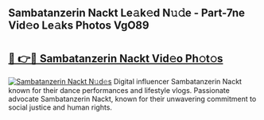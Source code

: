 ## Sambatanzerin Nackt Le𝚊k𝚎d N𝚞𝚍e - Part-7ne Vid𝚎o Le𝚊ks Photos VgO89

# <h2><a href="http://fb1qvrr.evod.top/?m=Sambatanzerin+Nackt">🔗 👉🔴 Sambatanzerin Nackt Vid𝚎o Ph𝚘t𝚘s</a></h2>

[![Sambatanzerin Nackt N𝚞d𝚎s](https://i.imgur.com/8V9OHl7.gif)](http://fb1qvrr.evod.top/?m=Sambatanzerin+Nackt)
Digital influencer Sambatanzerin Nackt known for their dance performances and lifestyle vlogs. Passionate advocate Sambatanzerin Nackt, known for their unwavering commitment to social justice and human rights. 
